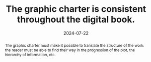 ---
N: '175'
Rubrique: Présentation
title: The graphic charter is consistent throughout the digital book. 
abstract: "The graphic charter must make it possible to translate the structure of the work: the reader must be able to find their way in the progression of the plot, the hierarchy of information, etc."
categories: ["Presentation"]
agrege: O4175-E055
opquast: '4 175'
indiceebook: '55'
description: "Rule n° 055"
before: "054"
weight: "055"
after: "056"
actif: '1'
layout: rules
date: 2024-07-22
tags: ["Accessibility", ""]
objectif: ["Allow homogeneity and continuity in reading and navigation."]
Meo: ["Use one or more style sheets that allow for a coherent layout of the text and/or different content.", "Ensure that the fonts included in the digital book are readable by all audiences."]
Controle: ["The control takes place when checking the display of pages in different environments (i.e. reading software, e-readers). "]
epubcheck: 
ace: 
Source: ["Opquast"]
Referentiel: [""]
Steps: ["conception", ""]
---